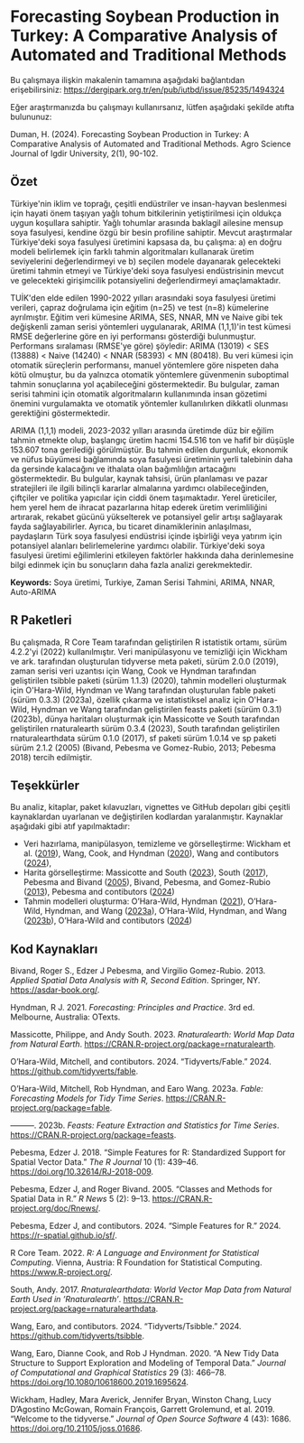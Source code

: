 # Forecasting Soybean Production in Turkey: A Comparative Analysis of Automated and Traditional Methods

Bu çalışmaya ilişkin makalenin tamamına aşağıdaki bağlantıdan erişebilirsiniz: <https://dergipark.org.tr/en/pub/iutbd/issue/85235/1494324>

Eğer araştırmanızda bu çalışmayı kullanırsanız, lütfen aşağıdaki şekilde atıfta bulununuz:

Duman, H. (2024). Forecasting Soybean Production in Turkey: A Comparative Analysis of Automated and Traditional Methods. Agro Science Journal of Igdir University, 2(1), 90-102.

## Özet

Türkiye'nin iklim ve toprağı, çeşitli endüstriler ve insan-hayvan beslenmesi için hayati önem taşıyan yağlı tohum bitkilerinin yetiştirilmesi için oldukça uygun koşullara sahiptir. Yağlı tohumlar arasında baklagil ailesine mensup soya fasulyesi, kendine özgü bir besin profiline sahiptir. Mevcut araştırmalar Türkiye'deki soya fasulyesi üretimini kapsasa da, bu çalışma: a) en doğru modeli belirlemek için farklı tahmin algoritmaları kullanarak üretim seviyelerini değerlendirmeyi ve b) seçilen modele dayanarak gelecekteki üretimi tahmin etmeyi ve Türkiye'deki soya fasulyesi endüstrisinin mevcut ve gelecekteki girişimcilik potansiyelini değerlendirmeyi amaçlamaktadır.

TUİK'den elde edilen 1990-2022 yılları arasındaki soya fasulyesi üretimi verileri, çapraz doğrulama için eğitim (n=25) ve test (n=8) kümelerine ayrılmıştır. Eğitim veri kümesine ARIMA, SES, NNAR, MN ve Naive gibi tek değişkenli zaman serisi yöntemleri uygulanarak, ARIMA (1,1,1)'in test kümesi RMSE değerlerine göre en iyi performansı gösterdiği bulunmuştur. Performans sıralaması (RMSE'ye göre) şöyledir: ARIMA (13019) < SES (13888) < Naive (14240) < NNAR (58393) < MN (80418). Bu veri kümesi için otomatik süreçlerin performansı, manuel yöntemlere göre nispeten daha kötü olmuştur, bu da yalnızca otomatik yöntemlere güvenmenin suboptimal tahmin sonuçlarına yol açabileceğini göstermektedir. Bu bulgular, zaman serisi tahmini için otomatik algoritmaların kullanımında insan gözetimi önemini vurgulamakta ve otomatik yöntemler kullanılırken dikkatli olunması gerektiğini göstermektedir.

ARIMA (1,1,1) modeli, 2023-2032 yılları arasında üretimde düz bir eğilim tahmin etmekte olup, başlangıç üretim hacmi 154.516 ton ve hafif bir düşüşle 153.607 tona gerilediği görülmüştür. Bu tahmin edilen durgunluk, ekonomik ve nüfus büyümesi bağlamında soya fasulyesi üretiminin yerli talebinin daha da gersinde kalacağını ve ithalata olan bağımlılığın artacağını göstermektedir. Bu bulgular, kaynak tahsisi, ürün planlaması ve pazar stratejileri ile ilgili bilinçli kararlar almalarına yardımcı olabileceğinden, çiftçiler ve politika yapıcılar için ciddi önem taşımaktadır. Yerel üreticiler, hem yerel hem de ihracat pazarlarına hitap ederek üretim verimliliğini artırarak, rekabet gücünü yükselterek ve potansiyel gelir artışı sağlayarak fayda sağlayabilirler. Ayrıca, bu ticaret dinamiklerinin anlaşılması, paydaşların Türk soya fasulyesi endüstrisi içinde işbirliği veya yatırım için potansiyel alanları belirlemelerine yardımcı olabilir. Türkiye'deki soya fasulyesi üretimi eğilimlerini etkileyen faktörler hakkında daha derinlemesine bilgi edinmek için bu sonuçların daha fazla analizi gerekmektedir.

**Keywords:** Soya üretimi, Turkiye, Zaman Serisi Tahmini, ARIMA, NNAR, Auto-ARIMA

## R Paketleri

Bu çalışmada, R Core Team tarafından geliştirilen R istatistik ortamı, sürüm 4.2.2'yi (2022) kullanılmıştır. Veri manipülasyonu ve temizliği için Wickham ve ark. tarafından oluşturulan tidyverse meta paketi, sürüm 2.0.0 (2019), zaman serisi veri uzantısı için Wang, Cook ve Hyndman tarafından geliştirilen tsibble paketi (sürüm 1.1.3) (2020), tahmin modelleri oluşturmak için O'Hara-Wild, Hyndman ve Wang tarafından oluşturulan fable paketi (sürüm 0.3.3) (2023a), özellik çıkarma ve istatistiksel analiz için O'Hara-Wild, Hyndman ve Wang tarafından geliştirilen feasts paketi (sürüm 0.3.1) (2023b), dünya haritaları oluşturmak için Massicotte ve South tarafından geliştirilen rnaturalearth sürüm 0.3.4 (2023), South tarafından geliştirilen rnaturalearthdata sürüm 0.1.0 (2017), sf paketi sürüm 1.0.14 ve sp paketi sürüm 2.1.2 (2005) (Bivand, Pebesma ve Gomez-Rubio, 2013; Pebesma 2018) tercih edilmiştir.

## Teşekkürler

Bu analiz, kitaplar, paket kılavuzları, vignettes ve GitHub depoları gibi çeşitli kaynaklardan uyarlanan ve değiştirilen kodlardan yaralanmıştır. Kaynaklar aşağıdaki gibi atıf yapılmaktadır:

- Veri hazırlama, manipülasyon, temizleme ve görselleştirme: Wickham
    et al. ([2019](#ref-tidyverse-2019)), Wang, Cook, and Hyndman
    ([2020](#ref-tsibble-2020)), Wang and contibutors
    ([2024](#ref-tsibble-2024-github)),
- Harita görselleştirme: Massicotte and South
    ([2023](#ref-rnaturalearth-2023)), South
    ([2017](#ref-rnaturalearthdata-2017)), Pebesma and Bivand
    ([2005](#ref-rnews-2005)), Bivand, Pebesma, and Gomez-Rubio
    ([2013](#ref-asdar-2013)), Pebesma and contibutors
    ([2024](#ref-sf-2024-github))
- Tahmin modelleri oluşturma: O’Hara-Wild, Hyndman
    ([2021](#ref-hyndman-2021)), O’Hara-Wild, Hyndman, and Wang
    ([2023a](#ref-fable-2023)), O’Hara-Wild, Hyndman, and Wang
    ([2023b](#ref-feasts-2023)), O’Hara-Wild and contibutors
    ([2024](#ref-fable-2024-github))

## Kod Kaynakları

Bivand, Roger S., Edzer J Pebesma, and Virgilio Gomez-Rubio. 2013.
*Applied Spatial Data Analysis with R, Second Edition*. Springer, NY.
<https://asdar-book.org/>.

Hyndman, R J. 2021. *Forecasting: Principles and Practice*. 3rd ed.
Melbourne, Australia: OTexts.

Massicotte, Philippe, and Andy South. 2023. *Rnaturalearth: World Map
Data from Natural Earth*.
<https://CRAN.R-project.org/package=rnaturalearth>.

O’Hara-Wild, Mitchell, and contibutors. 2024. “Tidyverts/Fable.” 2024.
<https://github.com/tidyverts/fable>.

O’Hara-Wild, Mitchell, Rob Hyndman, and Earo Wang. 2023a. *Fable:
Forecasting Models for Tidy Time Series*.
<https://CRAN.R-project.org/package=fable>.

———. 2023b. *Feasts: Feature Extraction and Statistics for Time Series*.
<https://CRAN.R-project.org/package=feasts>.

Pebesma, Edzer J. 2018. “<span class="nocase">Simple Features for R:
Standardized Support for Spatial Vector Data</span>.” *The R Journal* 10
(1): 439–46. <https://doi.org/10.32614/RJ-2018-009>.

Pebesma, Edzer J, and Roger Bivand. 2005. “Classes and Methods for
Spatial Data in R.” *R News* 5 (2): 9–13.
<https://CRAN.R-project.org/doc/Rnews/>.

Pebesma, Edzer J, and contibutors. 2024. “Simple Features for R.” 2024.
<https://r-spatial.github.io/sf/>.

R Core Team. 2022. *R: A Language and Environment for Statistical
Computing*. Vienna, Austria: R Foundation for Statistical Computing.
<https://www.R-project.org/>.

South, Andy. 2017. *Rnaturalearthdata: World Vector Map Data from
Natural Earth Used in ’Rnaturalearth’*.
<https://CRAN.R-project.org/package=rnaturalearthdata>.

Wang, Earo, and contibutors. 2024. “Tidyverts/Tsibble.” 2024.
<https://github.com/tidyverts/tsibble>.

Wang, Earo, Dianne Cook, and Rob J Hyndman. 2020. “A New Tidy Data
Structure to Support Exploration and Modeling of Temporal Data.”
*Journal of Computational and Graphical Statistics* 29 (3): 466–78.
<https://doi.org/10.1080/10618600.2019.1695624>.

Wickham, Hadley, Mara Averick, Jennifer Bryan, Winston Chang, Lucy
D’Agostino McGowan, Romain François, Garrett Grolemund, et al. 2019.
“Welcome to the <span class="nocase">tidyverse</span>.” *Journal of Open
Source Software* 4 (43): 1686. <https://doi.org/10.21105/joss.01686>.
